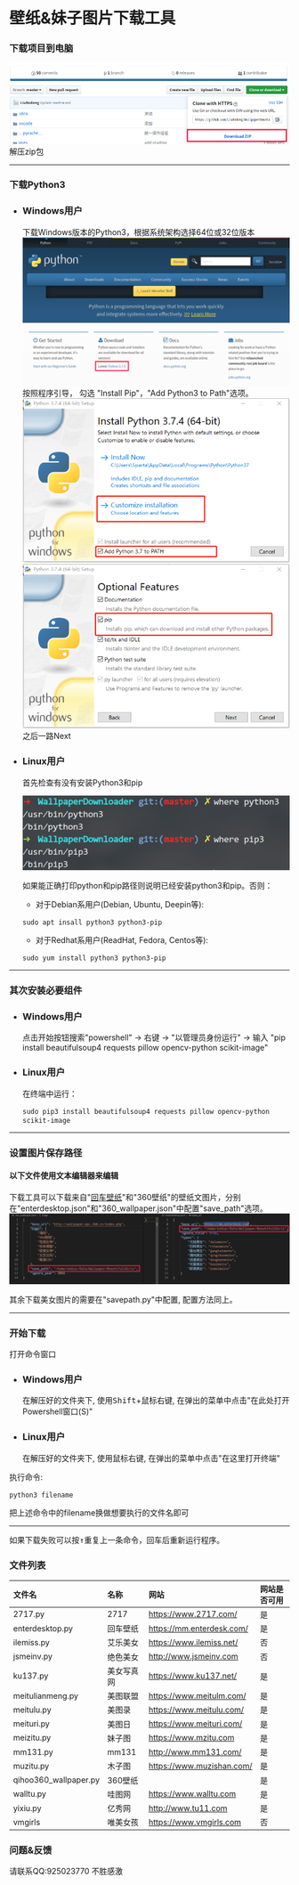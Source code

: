 # 壁纸&妹子图片下载工具
### 下载项目到电脑
![Download Project](imgs/download_project.png "Download Project")
解压zip包
***
### 下载Python3
* ### Windows用户
   下载Windows版本的Python3，根据系统架构选择64位或32位版本
   ![下载Pyhon3](imgs/readme_download_python3.png "下载Pyhon3")   
   按照程序引导， 勾选 "Install Pip"，"Add Python3 to Path"选项。
    ![Add Python3 to Path](imgs/read_me_install_python3_1.png "Add Python3 to Path")
   ![Install Pip](imgs/read_me_install_python3_2.png "Install Pip")
    之后一路Next
* ### Linux用户
    首先检查有没有安装Python3和pip
    
    ![Check Python3](imgs/read_me_check_python3_linux.png "Check Python3")
    
    如果能正确打印python和pip路径则说明已经安装python3和pip。否则：
    * 对于Debian系用户(Debian, Ubuntu, Deepin等):
    ```
    sudo apt insall python3 python3-pip
    ```
    * 对于Redhat系用户(ReadHat, Fedora, Centos等):
    ```
    sudo yum install python3 python3-pip
    ```
***
### 其次安装必要组件
* ### Windows用户
    点击开始按钮搜索"powershell" -> 右键 -> "以管理员身份运行" -> 输入 "pip install beautifulsoup4 requests pillow opencv-python scikit-image"
* ### Linux用户
   在终端中运行：
    ```
    sudo pip3 install beautifulsoup4 requests pillow opencv-python scikit-image
    ```
***
### 设置图片保存路径
#### **以下文件使用文本编辑器来编辑**

下载工具可以下载来自"[回车壁纸](https://mm.enterdesk.com)"和"360壁纸"的壁纸文图片，分别在"enterdesktop.json"和"360_wallpaper.json"中配置"save_path"选项。
![Wallpaper SavePath Settings](imgs/settings_1.png "Wallpaper SavePath Settings")

其余下载美女图片的需要在\"savepath.py\"中配置, 配置方法同上。
***
### 开始下载
打开命令窗口
* ### Windows用户
    在解压好的文件夹下, 使用<kbd>Shift</kbd>+<kbd>鼠标右键</kbd>, 在弹出的菜单中点击"在此处打开Powershell窗口(S)"
* ### Linux用户
    在解压好的文件夹下, 使用<kbd>鼠标右键</kbd>, 在弹出的菜单中点击"在这里打开终端"
    
执行命令:
```
python3 filename
```
把上述命令中的filename换做想要执行的文件名即可
***
如果下载失败可以按<kbd>↑</kbd>重复上一条命令，回车后重新运行程序。
### 文件列表
| 文件名 | 名称 | 网站 | 网站是否可用 |
|:----  |:---- |:---- |:----|
|2717.py|2717  |https://www.2717.com/|是|
|enterdesktop.py|回车壁纸|https://mm.enterdesk.com/|是|
|ilemiss.py|艾乐美女|https://www.ilemiss.net/|否|
|jsmeinv.py|绝色美女|http://www.jsmeinv.com|否|
|ku137.py|美女写真网|https://www.ku137.net/|是|
|meitulianmeng.py|美图联盟|https://www.meitulm.com/|是|
|meitulu.py|美图录|https://www.meitulu.com/|是|
|meituri.py|美图日|https://www.meituri.com/|是|
|meizitu.py|妹子图|https://www.mzitu.com|是|
|mm131.py|mm131|http://www.mm131.com/|是|
|muzitu.py|木子图|https://www.muzishan.com/|是|
|qihoo360_wallpaper.py|360壁纸||是|
|walltu.py|哇图网|https://www.walltu.com|是|
|yixiu.py|亿秀网|http://www.tu11.com|是|
|vmgirls|唯美女孩|https://www.vmgirls.com|否|

### 问题&反馈
   请联系QQ:925023770
   不胜感激
